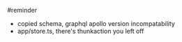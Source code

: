 #reminder

- copied schema, graphql apollo version incompatability
- app/store.ts, there's thunkaction you left off
